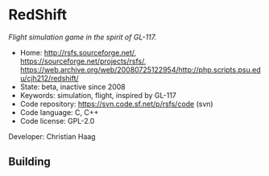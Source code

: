 # RedShift

_Flight simulation game in the spirit of GL-117._

- Home: http://rsfs.sourceforge.net/, https://sourceforge.net/projects/rsfs/, https://web.archive.org/web/20080725122954/http://php.scripts.psu.edu/cjh212/redshift/
- State: beta, inactive since 2008
- Keywords: simulation, flight, inspired by GL-117
- Code repository: https://svn.code.sf.net/p/rsfs/code (svn)
- Code language: C, C++
- Code license: GPL-2.0

Developer: Christian Haag

## Building
